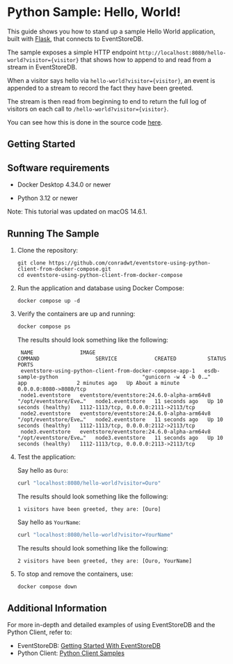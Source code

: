 # Python Sample: Hello, World!

This guide shows you how to stand up a sample Hello World application, built with [Flask](https://flask.palletsprojects.com/en/3.0.x/), that connects to EventStoreDB.

The sample exposes a simple HTTP endpoint `http://localhost:8080/hello-world?visitor={visitor}` that shows how to append to and read from a stream in EventStoreDB.

When a visitor says hello via `hello-world?visitor={visitor}`, an event is appended to a stream to record the fact they have been greeted.

The stream is then read from beginning to end to return the full log of visitors on each call to `/hello-world?visitor={visitor}`.

You can see how this is done in the source code [here](./main.py).

## Getting Started

## Software requirements

- Docker Desktop 4.34.0 or newer

- Python 3.12 or newer

Note: This tutorial was updated on macOS 14.6.1.

## Running The Sample

1. Clone the repository:

   ```
   git clone https://github.com/conradwt/eventstore-using-python-client-from-docker-compose.git
   cd eventstore-using-python-client-from-docker-compose
   ```

2. Run the application and database using Docker Compose:

   ```
   docker compose up -d
   ```

3. Verify the containers are up and running:

   ```zsh
   docker compose ps
   ```

   The results should look something like the following:

   ```text
    NAME               IMAGE                                        COMMAND                  SERVICE            CREATED          STATUS                    PORTS
    eventstore-using-python-client-from-docker-compose-app-1   esdb-sample-python                           "gunicorn -w 4 -b 0.…"   app                2 minutes ago   Up About a minute        0.0.0.0:8080->8080/tcp
    node1.eventstore   eventstore/eventstore:24.6.0-alpha-arm64v8   "/opt/eventstore/Eve…"   node1.eventstore   11 seconds ago   Up 10 seconds (healthy)   1112-1113/tcp, 0.0.0.0:2111->2113/tcp
    node2.eventstore   eventstore/eventstore:24.6.0-alpha-arm64v8   "/opt/eventstore/Eve…"   node2.eventstore   11 seconds ago   Up 10 seconds (healthy)   1112-1113/tcp, 0.0.0.0:2112->2113/tcp
    node3.eventstore   eventstore/eventstore:24.6.0-alpha-arm64v8   "/opt/eventstore/Eve…"   node3.eventstore   11 seconds ago   Up 10 seconds (healthy)   1112-1113/tcp, 0.0.0.0:2113->2113/tcp
   ```

4. Test the application:

   Say hello as `Ouro`:

   ```zsh
   curl "localhost:8080/hello-world?visitor=Ouro"
   ```

   The results should look something like the following:

   ```text
   1 visitors have been greeted, they are: [Ouro]
   ```

   Say hello as `YourName`:

   ```zsh
   curl "localhost:8080/hello-world?visitor=YourName"
   ```

   The results should look something like the following:

   ```text
   2 visitors have been greeted, they are: [Ouro, YourName]
   ```

5. To stop and remove the containers, use:

   ```zsh
   docker compose down
   ```

## Additional Information

For more in-depth and detailed examples of using EventStoreDB and the Python Client, refer to:

- EventStoreDB: [Getting Started With EventStoreDB](https://developers.eventstore.com/clients/grpc/)
- Python Client: [Python Client Samples](https://github.com/pyeventsourcing/esdbclient/tree/1.0)
